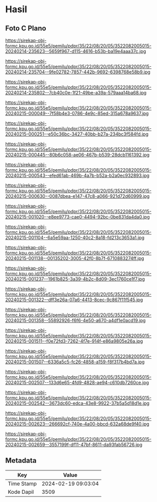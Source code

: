 # Hasil

## Foto C Plano

https://sirekap-obj-formc.kpu.go.id/55e5/pemilu/pdpr/35/22/08/20/05/3522082005015-20240214-235623--5659f967-d115-4616-b53b-ba19e4aaa37c.jpg

https://sirekap-obj-formc.kpu.go.id/55e5/pemilu/pdpr/35/22/08/20/05/3522082005015-20240214-235704--9fe02782-7857-442b-9692-6398768e58b9.jpg

https://sirekap-obj-formc.kpu.go.id/55e5/pemilu/pdpr/35/22/08/20/05/3522082005015-20240214-235802--7cb40c0e-1f21-49be-a39a-579aaa14ba68.jpg

https://sirekap-obj-formc.kpu.go.id/55e5/pemilu/pdpr/35/22/08/20/05/3522082005015-20240215-000049--7f58b4e3-0786-4e9c-85ed-315a678a9637.jpg

https://sirekap-obj-formc.kpu.go.id/55e5/pemilu/pdpr/35/22/08/20/05/3522082005015-20240215-000251--e50c36bc-3427-40bb-b27a-234bc3f584fd.jpg

https://sirekap-obj-formc.kpu.go.id/55e5/pemilu/pdpr/35/22/08/20/05/3522082005015-20240215-000445--80b6c058-ae06-467b-b539-28dcb1161392.jpg

https://sirekap-obj-formc.kpu.go.id/55e5/pemilu/pdpr/35/22/08/20/05/3522082005015-20240215-000543--efed61ab-469b-4a7b-b52a-b2a0ec932893.jpg

https://sirekap-obj-formc.kpu.go.id/55e5/pemilu/pdpr/35/22/08/20/05/3522082005015-20240215-000630--0087dbea-e147-47c8-a066-921d72d60999.jpg

https://sirekap-obj-formc.kpu.go.id/55e5/pemilu/pdpr/35/22/08/20/05/3522082005015-20240215-001020--e8ee9773-cae0-4494-92bc-0be831da4da0.jpg

https://sirekap-obj-formc.kpu.go.id/55e5/pemilu/pdpr/35/22/08/20/05/3522082005015-20240215-001104--6a5e59aa-1250-40c2-8a18-fd213c3653a1.jpg

https://sirekap-obj-formc.kpu.go.id/55e5/pemilu/pdpr/35/22/08/20/05/3522082005015-20240215-001138--00135202-3005-42f0-8b7f-6710883274ff.jpg

https://sirekap-obj-formc.kpu.go.id/55e5/pemilu/pdpr/35/22/08/20/05/3522082005015-20240215-001237--1961b825-3a39-4b2c-8d09-3ec1760ce1f7.jpg

https://sirekap-obj-formc.kpu.go.id/55e5/pemilu/pdpr/35/22/08/20/05/3522082005015-20240215-001322--dff3e26a-07a6-4413-8cec-9c867f11f545.jpg

https://sirekap-obj-formc.kpu.go.id/55e5/pemilu/pdpr/35/22/08/20/05/3522082005015-20240215-001358--55892926-f6f6-4e50-a670-a4df1e0acd19.jpg

https://sirekap-obj-formc.kpu.go.id/55e5/pemilu/pdpr/35/22/08/20/05/3522082005015-20240215-001511--f0e72fd3-7262-4f7e-914f-e86a9805e26a.jpg

https://sirekap-obj-formc.kpu.go.id/55e5/pemilu/pdpr/35/22/08/20/05/3522082005015-20240215-001507--6336a5c5-fc26-4858-a159-f8f317b4bd7a.jpg

https://sirekap-obj-formc.kpu.go.id/55e5/pemilu/pdpr/35/22/08/20/05/3522082005015-20240215-002507--133d6e65-4fd9-4828-ae94-c610db7260ce.jpg

https://sirekap-obj-formc.kpu.go.id/55e5/pemilu/pdpr/35/22/08/20/05/3522082005015-20240215-002542--3673dc60-edca-43e8-9922-37b5a5d18d1e.jpg

https://sirekap-obj-formc.kpu.go.id/55e5/pemilu/pdpr/35/22/08/20/05/3522082005015-20240215-002623--266692cf-740e-4a00-bbcd-632a68de9f40.jpg

https://sirekap-obj-formc.kpu.go.id/55e5/pemilu/pdpr/35/22/08/20/05/3522082005015-20240215-002659--3557199f-df11-47bf-8611-da93fab56726.jpg


## Metadata

| Key        | Value               |
| ---------- | ------------------- |
| Time Stamp | 2024-02-19 09:03:04 |
| Kode Dapil | 3509                |



